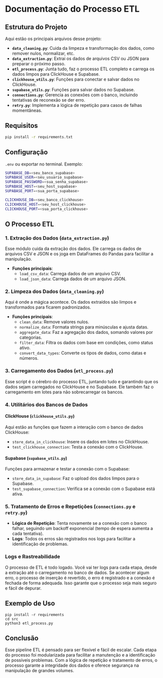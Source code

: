 

# Documentação do Processo ETL

## Estrutura do Projeto

Aqui estão os principais arquivos desse projeto:

- **`data_cleaning.py`**: Cuida da limpeza e transformação dos dados, como remover nulos, normalizar, etc.
- **`data_extraction.py`**: Extrai os dados de arquivos CSV ou JSON para preparar o próximo passo.
- **`etl_process.py`**: Junta tudo, faz o processo ETL completo e carrega os dados limpos para ClickHouse e Supabase.
- **`clickhouse_utils.py`**: Funções para conectar e salvar dados no ClickHouse.
- **`supabase_utils.py`**: Funções para salvar dados no Supabase.
- **`connections.py`**: Gerencia as conexões com o banco, incluindo tentativas de reconexão se der erro.
- **`retry.py`**: Implementa a lógica de repetição para casos de falhas momentâneas.

## Requisitos



```bash
pip install -r requirements.txt
```

## Configuração

 `.env` ou exportar no terminal. Exemplo:

```bash
SUPABASE_DB=<seu_banco_supabase>
SUPABASE_USER=<seu_usuario_supabase>
SUPABASE_PASSWORD=<sua_senha_supabase>
SUPABASE_HOST=<seu_host_supabase>
SUPABASE_PORT=<sua_porta_supabase>

CLICKHOUSE_DB=<seu_banco_clickhouse>
CLICKHOUSE_HOST=<seu_host_clickhouse>
CLICKHOUSE_PORT=<sua_porta_clickhouse>
```

## O Processo ETL

### 1. Extração dos Dados (`data_extraction.py`)

Esse módulo cuida da extração dos dados. Ele carrega os dados de arquivos CSV e JSON e os joga em DataFrames do Pandas para facilitar a manipulação.

- **Funções principais**:
  - `load_csv_data`: Carrega dados de um arquivo CSV.
  - `load_json_data`: Carrega dados de um arquivo JSON.

### 2. Limpeza dos Dados (`data_cleaning.py`)

Aqui é onde a mágica acontece. Os dados extraídos são limpos e transformados para ficarem padronizados.

- **Funções principais**:
  - `clean_data`: Remove valores nulos.
  - `normalize_data`: Formata strings para minúsculas e ajusta datas.
  - `aggregate_data`: Faz a agregação dos dados, somando valores por categorias.
  - `filter_data`: Filtra os dados com base em condições, como status ativo.
  - `convert_data_types`: Converte os tipos de dados, como datas e números.

### 3. Carregamento dos Dados (`etl_process.py`)

Esse script é o cérebro do processo ETL, juntando tudo e garantindo que os dados sejam carregados no ClickHouse e no Supabase. Ele também faz o carregamento em lotes para não sobrecarregar os bancos.

### 4. Utilitários dos Bancos de Dados

#### ClickHouse (`clickhouse_utils.py`)

Aqui estão as funções que fazem a interação com o banco de dados ClickHouse:

- `store_data_in_clickhouse`: Insere os dados em lotes no ClickHouse.
- `test_clickhouse_connection`: Testa a conexão com o ClickHouse.

#### Supabase (`supabase_utils.py`)

Funções para armazenar e testar a conexão com o Supabase:

- `store_data_in_supabase`: Faz o upload dos dados limpos para o Supabase.
- `test_supabase_connection`: Verifica se a conexão com o Supabase está ativa.

### 5. Tratamento de Erros e Repetições (`connections.py` e `retry.py`)

- **Lógica de Repetição**: Tenta novamente se a conexão com o banco falhar, seguindo um backoff exponencial (tempo de espera aumenta a cada tentativa).
- **Logs**: Todos os erros são registrados nos logs para facilitar a identificação de problemas.

### Logs e Rastreabilidade

O processo de ETL é todo logado. Você vai ter logs para cada etapa, desde a extração até o carregamento no banco de dados. Se acontecer algum erro, o processo de inserção é revertido, o erro é registrado e a conexão é fechada de forma adequada. Isso garante que o processo seja mais seguro e fácil de depurar.

## Exemplo de Uso


```
pip install -r requirements
cd src
python3 etl_process.py
```


## Conclusão

Esse pipeline ETL é pensado para ser flexível e fácil de escalar. Cada etapa do processo foi modularizada para facilitar a manutenção e a identificação de possíveis problemas. Com a lógica de repetição e tratamento de erros, o processo garante a integridade dos dados e oferece segurança na manipulação de grandes volumes.
